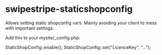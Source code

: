 swipestripe-staticshopconfig
============================

Allows setting static shopconfig vars.
Mainly avoiding your client to mess with important settings.

Add this to your mysite/_config.php:

StaticShopConfig::enable();
StaticShopConfig::set("LicenceKey", "...");

